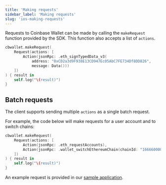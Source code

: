 ```yaml
---
title: 'Making requests'
sidebar_label: 'Making requests'
slug: 'ios-making-requests'
---
```


Requests to Coinbase Wallet can be made by calling the `makeRequest` function provided by the SDK. This function also accepts a list of `actions`.

```swift
cbwallet.makeRequest(
    Request(actions: [
        Action(jsonRpc: .eth_signTypedData_v3(
            address: "0xCD2a3d9F938E13CD947Ec05AbC7FE734Df8DD826",
            message: Data()))
    ])
) { result in
    self.log("\(result)")
}
```

## Batch requests

The client supports sending multiple `actions` as a single batch request.

For example, the code below will make requests for a user account and to switch chains:

```swift
cbwallet.makeRequest(
    Request(actions: [
        Action(jsonRpc: .eth_requestAccounts),
        Action(jsonRpc: .wallet_switchEthereumChain(chainId: "1666600000"))
    ])
) { result in
    self.log("\(result)")
}
```

An example request is provided in our [sample application](https://github.com/MobileWalletProtocol/wallet-mobile-sdk/blob/main/ios/example/SampleClient/ViewController.swift).
